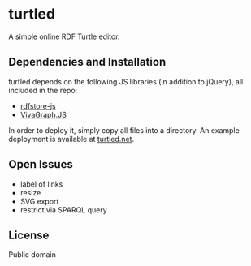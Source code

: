 # turtled

A simple online RDF Turtle editor.

## Dependencies and Installation

turtled depends on the following JS libraries (in addition to jQuery), all included in the repo:

* [rdfstore-js](https://github.com/antoniogarrote/rdfstore-js)
* [VivaGraph.JS](https://github.com/anvaka/VivaGraphJS)

In order to deploy it, simply copy all files into a directory. An example deployment is available at [turtled.net](http://turtled.net/).

## Open Issues

* label of links
* resize
* SVG export
* restrict via SPARQL query

## License

Public domain